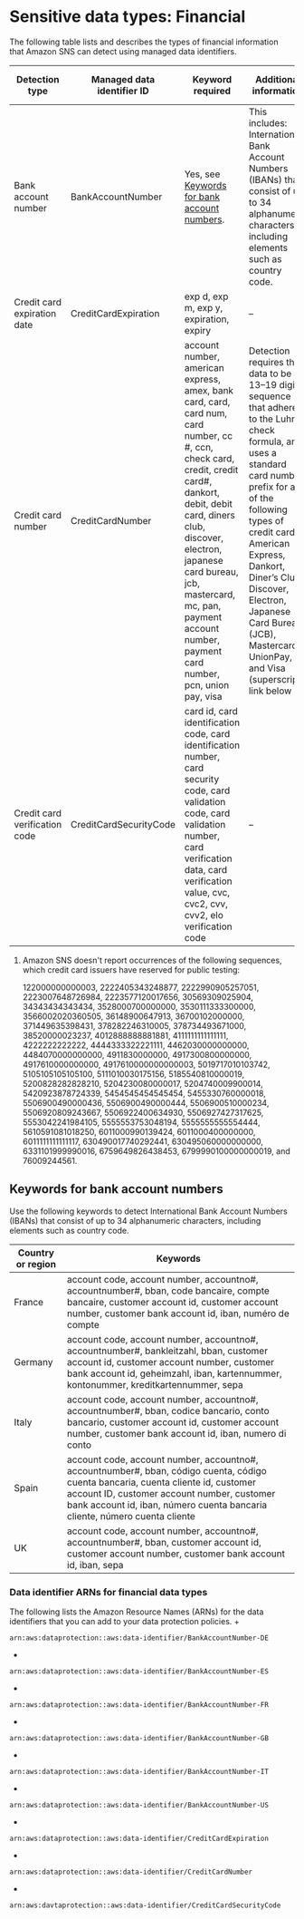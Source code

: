 # Sensitive data types: Financial<a name="sns-message-data-protection-sensitive-data-types-financial"></a>

The following table lists and describes the types of financial information that Amazon SNS can detect using managed data identifiers\.


| Detection type | Managed data identifier ID | Keyword required | Additional information | Countries and regions | 
| --- | --- | --- | --- | --- | 
|  Bank account number  |  BankAccountNumber  |  Yes, see [Keywords for bank account numbers](#sns-managed-data-identifiers-bank-keywords)\.  |  This includes: International Bank Account Numbers \(IBANs\) that consist of up to 34 alphanumeric characters, including elements such as country code\.  |  France, Germany, Italy, Spain, UK  | 
|  Credit card expiration date  |  CreditCardExpiration  |  exp d, exp m, exp y, expiration, expiry  |  –  |  Any  | 
|  Credit card number  |  CreditCardNumber  |  account number, american express, amex, bank card, card, card num, card number, cc \#, ccn, check card, credit, credit card\#, dankort, debit, debit card, diners club, discover, electron, japanese card bureau, jcb, mastercard, mc, pan, payment account number, payment card number, pcn, union pay, visa  |  Detection requires the data to be a 13–19 digit sequence that adheres to the Luhn check formula, and uses a standard card number prefix for any of the following types of credit cards: American Express, Dankort, Diner’s Club, Discover, Electron, Japanese Card Bureau \(JCB\), Mastercard, UnionPay, and Visa \(superscript link below 1\)\.  |  Any  | 
|  Credit card verification code  |  CreditCardSecurityCode  |  card id, card identification code, card identification number, card security code, card validation code, card validation number, card verification data, card verification value, cvc, cvc2, cvv, cvv2, elo verification code  |  –  |  Any  | 

1. <a name="sns-managed-data-identifiers-cc-exceptions"></a>Amazon SNS doesn't report occurrences of the following sequences, which credit card issuers have reserved for public testing:

   122000000000003, 2222405343248877, 2222990905257051, 2223007648726984, 2223577120017656, 30569309025904, 34343434343434, 3528000700000000, 3530111333300000, 3566002020360505, 36148900647913, 36700102000000, 371449635398431, 378282246310005, 378734493671000, 38520000023237, 4012888888881881, 4111111111111111, 4222222222222, 4444333322221111, 4462030000000000, 4484070000000000, 4911830000000, 4917300800000000, 4917610000000000, 4917610000000000003, 5019717010103742, 5105105105105100, 5111010030175156, 5185540810000019, 5200828282828210, 5204230080000017, 5204740009900014, 5420923878724339, 5454545454545454, 5455330760000018, 5506900490000436, 5506900490000444, 5506900510000234, 5506920809243667, 5506922400634930, 5506927427317625, 5553042241984105, 5555553753048194, 5555555555554444, 5610591081018250, 6011000990139424, 6011000400000000, 6011111111111117, 630490017740292441, 630495060000000000, 6331101999990016, 6759649826438453, 6799990100000000019, and 76009244561\.

## Keywords for bank account numbers<a name="sns-managed-data-identifiers-bank-keywords"></a>

Use the following keywords to detect International Bank Account Numbers \(IBANs\) that consist of up to 34 alphanumeric characters, including elements such as country code\.


| Country or region | Keywords | 
| --- | --- | 
|  France  |  account code, account number, accountno\#, accountnumber\#, bban, code bancaire, compte bancaire, customer account id, customer account number, customer bank account id, iban, numéro de compte  | 
|  Germany  |  account code, account number, accountno\#, accountnumber\#, bankleitzahl, bban, customer account id, customer account number, customer bank account id, geheimzahl, iban, kartennummer, kontonummer, kreditkartennummer, sepa  | 
|  Italy  |  account code, account number, accountno\#, accountnumber\#, bban, codice bancario, conto bancario, customer account id, customer account number, customer bank account id, iban, numero di conto  | 
|  Spain  |  account code, account number, accountno\#, accountnumber\#, bban, código cuenta, código cuenta bancaria, cuenta cliente id, customer account ID, customer account number, customer bank account id, iban, número cuenta bancaria cliente, número cuenta cliente  | 
|  UK  |  account code, account number, accountno\#, accountnumber\#, bban, customer account id, customer account number, customer bank account id, iban, sepa  | 

### Data identifier ARNs for financial data types<a name="sns-message-data-protection-financial-arns"></a>

The following lists the Amazon Resource Names \(ARNs\) for the data identifiers that you can add to your data protection policies\.
+ 

  ```
  arn:aws:dataprotection::aws:data-identifier/BankAccountNumber-DE
  ```
+ 

  ```
  arn:aws:dataprotection::aws:data-identifier/BankAccountNumber-ES
  ```
+ 

  ```
  arn:aws:dataprotection::aws:data-identifier/BankAccountNumber-FR
  ```
+ 

  ```
  arn:aws:dataprotection::aws:data-identifier/BankAccountNumber-GB
  ```
+ 

  ```
  arn:aws:dataprotection::aws:data-identifier/BankAccountNumber-IT
  ```
+ 

  ```
  arn:aws:dataprotection::aws:data-identifier/BankAccountNumber-US
  ```
+ 

  ```
  arn:aws:dataprotection::aws:data-identifier/CreditCardExpiration
  ```
+ 

  ```
  arn:aws:dataprotection::aws:data-identifier/CreditCardNumber
  ```
+ 

  ```
  arn:aws:davtaprotection::aws:data-identifier/CreditCardSecurityCode
  ```